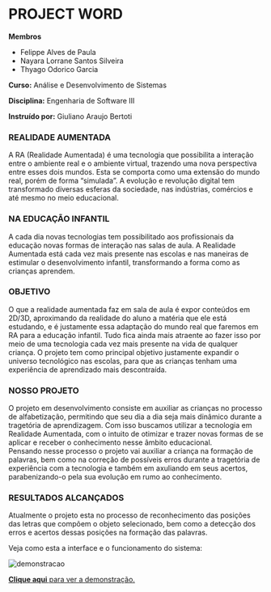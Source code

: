 <h1>PROJECT WORD</h1>
<strong>Membros</strong>

- Felippe Alves de Paula
- Nayara Lorrane Santos Silveira
- Thyago Odorico Garcia

<strong>Curso:</strong> Análise e Desenvolvimento de Sistemas

<strong>Disciplina:</strong> Engenharia de Software III

<strong>Instruído por:</strong> Giuliano Araujo Bertoti

<h3>REALIDADE AUMENTADA</h3>
<p>A RA (Realidade Aumentada) é uma tecnologia que possibilita a interação entre o ambiente real e
o ambiente virtual, trazendo uma nova perspectiva entre esses dois mundos. Esta se comporta
como uma extensão do mundo real, porém de forma “simulada”.
A evolução e revolução digital tem transformado diversas esferas da sociedade, nas indústrias,
comércios e até mesmo no meio educacional.</p>

<h3>NA EDUCAÇÃO INFANTIL</h3>
<p>A cada dia novas tecnologias tem possibilitado aos profissionais da educação novas formas de
interação nas salas de aula. A Realidade Aumentada está cada vez mais presente nas escolas e
nas maneiras de estimular o desenvolvimento infantil, transformando a forma como as crianças
aprendem.</p>

<h3>OBJETIVO</h3>
<p>O que a realidade aumentada faz em sala de aula é expor conteúdos em 2D/3D, aproximando da
realidade do aluno a matéria que ele está estudando, e é justamente essa adaptação do mundo
real que faremos em RA para a educação infantil. Tudo fica ainda mais atraente ao fazer isso por
meio de uma tecnologia cada vez mais presente na vida de qualquer criança.
O projeto tem como principal objetivo justamente expandir o universo tecnológico nas escolas,
para que as crianças tenham uma experiência de aprendizado mais descontraída.</p>

<h3>NOSSO PROJETO</h3>
<p>O projeto em desenvolvimento consiste em auxiliar as crianças no processo de
alfabetização, permitindo que seu dia a dia seja mais dinâmico durante a tragetória de aprendizagem. Com isso buscamos utilizar a tecnologia em Realidade Aumentada, com o intuito de otimizar e trazer novas formas de se aplicar e receber o conhecimento nesse âmbito educacional.<br>Pensando nesse processo o projeto vai auxiliar a criança na formação de palavras, bem como na correção de possíveis erros durante a tragetória de experiência com a tecnologia e também em axuliando em seus acertos, parabenizando-o pela sua evolução em rumo ao conhecimento.</p>

<h3>RESULTADOS ALCANÇADOS</h3>
<p>Atualmente o projeto esta no processo de reconhecimento das posições das letras que compõem o objeto selecionado, bem como a detecção dos erros e acertos dessas posições na formação das palavras.</p>
<p>Veja como esta a interface e o funcionamento do sistema:</p>

![demonstracao](https://user-images.githubusercontent.com/59921213/82172266-14d64f00-98a0-11ea-947a-e068a87ecd4b.png)

[**Clique aqui** para ver a demonstração.](https://youtu.be/o6oBxYciyBU)
